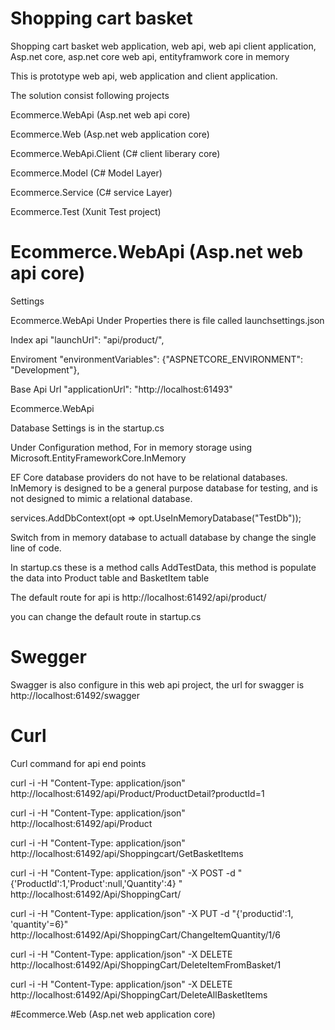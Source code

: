 # Shopping cart basket
Shopping cart basket web application, web api, web api client application, Asp.net core, asp.net core web api, entityframwork core in memory

This is prototype web api, web application and client application.

The solution consist following projects

Ecommerce.WebApi (Asp.net web api core)

Ecommerce.Web (Asp.net web application core)

Ecommerce.WebApi.Client (C# client liberary core)

Ecommerce.Model (C# Model Layer)

Ecommerce.Service (C# service Layer)

Ecommerce.Test (Xunit Test project)


# Ecommerce.WebApi (Asp.net web api core)

Settings

Ecommerce.WebApi Under Properties there is file called launchsettings.json

Index api    "launchUrl": "api/product/",
 
Enviroment     "environmentVariables": {"ASPNETCORE_ENVIRONMENT": "Development"},
 
Base Api Url        "applicationUrl": "http://localhost:61493"
 
 
Ecommerce.WebApi 

Database Settings is in the startup.cs

Under Configuration method, For in memory storage using Microsoft.EntityFrameworkCore.InMemory 

EF Core database providers do not have to be relational databases. InMemory is designed to be a general purpose database for testing, and is not designed to mimic a relational database.

services.AddDbContext<EnityFramWorkDbContext>(opt => opt.UseInMemoryDatabase("TestDb"));
      
Switch from in memory database to actuall database by change the single line of code.

In startup.cs these is a method calls AddTestData, this method is populate the data into Product table and BasketItem table

The default route for api is http://localhost:61492/api/product/

you can change the default route in startup.cs

# Swegger
Swagger is also configure in this web api project, the url for swagger is http://localhost:61492/swagger

# Curl 

Curl command for api end points 

curl -i -H "Content-Type: application/json" http://localhost:61492/api/Product/ProductDetail?productId=1

curl -i -H "Content-Type: application/json" http://localhost:61492/api/Product

curl -i -H "Content-Type: application/json" http://localhost:61492/api/Shoppingcart/GetBasketItems

curl -i -H "Content-Type: application/json" -X POST -d "{'ProductId':1,'Product':null,'Quantity':4} " http://localhost:61492/Api/ShoppingCart/

curl -i  -H "Content-Type: application/json" -X PUT -d "{'productid':1, 'quantity'=6}" http://localhost:61492/Api/ShoppingCart/ChangeItemQuantity/1/6

curl -i  -H "Content-Type: application/json" -X DELETE http://localhost:61492/Api/ShoppingCart/DeleteItemFromBasket/1

curl -i  -H "Content-Type: application/json" -X DELETE http://localhost:61492/Api/ShoppingCart/DeleteAllBasketItems

#Ecommerce.Web (Asp.net web application core)

